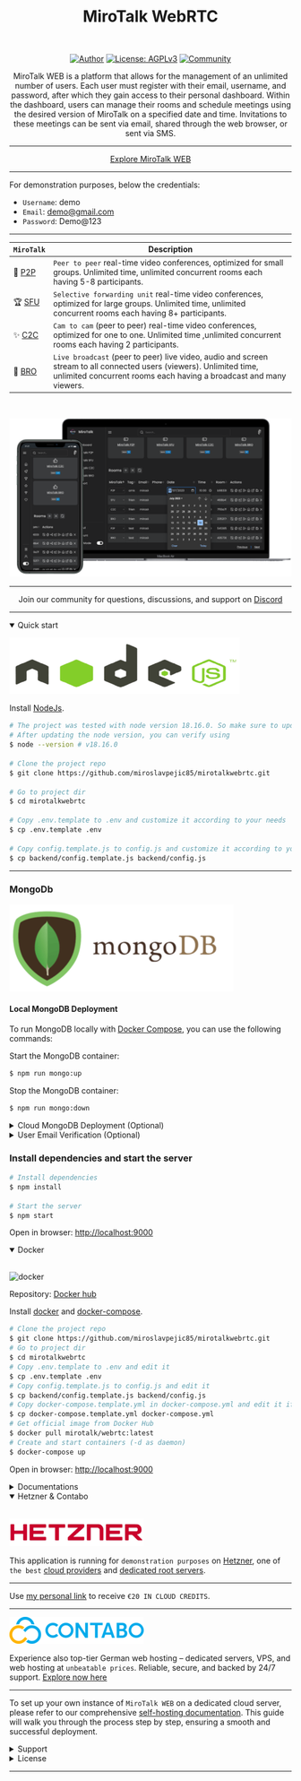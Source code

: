 <h1 align="center">MiroTalk WebRTC</h1>

<br />

<div align="center">

<a href="">[![Author](https://img.shields.io/badge/Author-miroslav-brightgreen.svg)](https://www.linkedin.com/in/miroslav-pejic-976a07101/)</a>
<a href="">![License: AGPLv3](https://img.shields.io/badge/License-AGPLv3-blue.svg)</a>
<a href="">[![Community](https://img.shields.io/badge/Community-forum-pink.svg)](https://discord.gg/rgGYfeYW3N)</a>

</div>

<p align="center">
MiroTalk WEB is a platform that allows for the management of an unlimited number of users. Each user must register with their email, username, and password, after which they gain access to their personal dashboard. Within the dashboard, users can manage their rooms and schedule meetings using the desired version of MiroTalk on a specified date and time. Invitations to these meetings can be sent via email, shared through the web browser, or sent via SMS.
</p>

<hr/>

<p align="center">
    <a href="https://webrtc.mirotalk.com">Explore MiroTalk WEB</a>
</p>

---

For demonstration purposes, below the credentials:

- `Username`: demo
- `Email`: demo@gmail.com
- `Password`: Demo@123

---

| `MiroTalk`                                               | Description                                                                                                                                                                                |
| -------------------------------------------------------- | ------------------------------------------------------------------------------------------------------------------------------------------------------------------------------------------ |
| 🚀 [P2P](https://github.com/miroslavpejic85/mirotalk)    | `Peer to peer` real-time video conferences, optimized for small groups. Unlimited time, unlimited concurrent rooms each having 5-8 participants.                                           |
| 🏆 [SFU](https://github.com/miroslavpejic85/mirotalksfu) | `Selective forwarding unit` real-time video conferences, optimized for large groups. Unlimited time, unlimited concurrent rooms each having 8+ participants.                               |
| ✨ [C2C](https://github.com/miroslavpejic85/mirotalkc2c) | `Cam to cam` (peer to peer) real-time video conferences, optimized for one to one. Unlimited time ,unlimited concurrent rooms each having 2 participants.                                  |
| 📡 [BRO](https://github.com/miroslavpejic85/mirotalkbro) | `Live broadcast` (peer to peer) live video, audio and screen stream to all connected users (viewers). Unlimited time, unlimited concurrent rooms each having a broadcast and many viewers. |

<br>

![mirotalk-webrtc-admin](./frontend/Images/mirotalk-web.png)

<hr />

<p align="center">
    Join our community for questions, discussions, and support on <a href="https://discord.gg/rgGYfeYW3N">Discord</a>
</p>

<hr />

<details open>
<summary>Quick start</summary>

![nodejs](frontend/Images/nodejs.png)

Install [NodeJs](https://nodejs.org/en/blog/release/v18.16.0).

```bash
# The project was tested with node version 18.16.0. So make sure to update the node version using nvm if you have multiple version installed.
# After updating the node version, you can verify using
$ node --version # v18.16.0

# Clone the project repo
$ git clone https://github.com/miroslavpejic85/mirotalkwebrtc.git

# Go to project dir
$ cd mirotalkwebrtc

# Copy .env.template to .env and customize it according to your needs
$ cp .env.template .env

# Copy config.template.js to config.js and customize it according to your needs
$ cp backend/config.template.js backend/config.js
```

---

### MongoDb

![mongo-db](./frontend/Images/mongodb.png)

#### Local MongoDB Deployment

To run MongoDB locally with [Docker Compose](https://docs.docker.com/compose/install/), you can use the following commands:

Start the MongoDB container:

```bash
$ npm run mongo:up
```

Stop the MongoDB container:

```bash
$ npm run mongo:down
```

<details>
<summary>Cloud MongoDB Deployment (Optional)</summary>

<br />

For cloud MongoDB deployments, such as with <a href="https://www.mongodb.com/">MongoDB Atlas</a>, make sure to update the credentials in the `.env` file accordingly.

```bash
# MongoDB Configuration (https://www.mongodb.com/)
MONGO_URL=mongodb://${MONGO_USERNAME}:${MONGO_PASSWORD}@${MONGO_HOST}:${MONGO_PORT}
MONGO_DATABASE=mirotalk
```

</details>

<details>
<summary>User Email Verification (Optional)</summary>

<br />

![email](./frontend/Images/email.png)

By default, email verification is disabled. To enable it, set `EMAIL_VERIFICATION` to `true` in the `.env` file, and ensure the email settings are properly configured.

```bash
# Email Configuration (https://support.google.com/mail/answer/185833?hl=en)
EMAIL_VERIFICATION=true
EMAIL_HOST=emailHost
EMAIL_PORT=emailPort
EMAIL_USERNAME=emailUsername
EMAIL_PASSWORD=emailPassword
```

</details>

### Install dependencies and start the server

```bash
# Install dependencies
$ npm install

# Start the server
$ npm start
```

Open in browser: [http://localhost:9000](http://localhost:9000)

</details>

<details open>
<summary>Docker</summary>

<br/>

![docker](./frontend/Images/docker.png)

Repository: [Docker hub](https://hub.docker.com/r/mirotalk/webrtc)

Install [docker](https://docs.docker.com/engine/install/) and [docker-compose](https://docs.docker.com/compose/install/).

```bash
# Clone the project repo
$ git clone https://github.com/miroslavpejic85/mirotalkwebrtc.git
# Go to project dir
$ cd mirotalkwebrtc
# Copy .env.template to .env and edit it
$ cp .env.template .env
# Copy config.template.js to config.js and edit it
$ cp backend/config.template.js backend/config.js
# Copy docker-compose.template.yml in docker-compose.yml and edit it if needed
$ cp docker-compose.template.yml docker-compose.yml
# Get official image from Docker Hub
$ docker pull mirotalk/webrtc:latest
# Create and start containers (-d as daemon)
$ docker-compose up
```

Open in browser: [http://localhost:9000](http://localhost:9000)

</details>

<details>
<summary>Documentations</summary>

<br>

- `MongoDB Migrations:` For MongoDB migrations follow [this README](./database/README.md).

- `Ngrok:` You can start MiroTalk WEB directly from your local PC and make it accessible from any device outside your network by following [these instructions](docs/ngrok.md).

- `Self-hosting:` For `self-hosting MiroTalk WEB` on your own dedicated server, please refer to [this comprehensive guide](https://docs.mirotalk.com/mirotalk-web/self-hosting/). It will provide you with all the necessary instructions to get your MiroTalk WEB instance up and running smoothly.

- `Rest API:` You can check the swagger document at http://localhost:9000/api/v1/docs, or live [here](https://webrtc.mirotalk.com/api/v1/docs).

</details>

<details open>
<summary>Hetzner & Contabo</summary>

<br/>

[![Hetzner](frontend/Images/hetzner.png)](https://hetzner.cloud/?ref=XdRifCzCK3bn)

This application is running for `demonstration purposes` on [Hetzner](https://www.hetzner.com/), one of `the best` [cloud providers](https://www.hetzner.com/cloud) and [dedicated root servers](https://www.hetzner.com/dedicated-rootserver).

---

Use [my personal link](https://hetzner.cloud/?ref=XdRifCzCK3bn) to receive `€⁠20 IN CLOUD CREDITS`.

---

[![Contabo](frontend/Images/contabo.png)](https://www.dpbolvw.net/click-101027391-14462707)

Experience also top-tier German web hosting – dedicated servers, VPS, and web hosting at `unbeatable prices`. Reliable, secure, and backed by 24/7 support. [Explore now here](https://www.dpbolvw.net/click-101027391-14462707)

---

To set up your own instance of `MiroTalk WEB` on a dedicated cloud server, please refer to our comprehensive [self-hosting documentation](https://docs.mirotalk.com/mirotalk-web/self-hosting/). This guide will walk you through the process step by step, ensuring a smooth and successful deployment.

</details>

<details>
<summary>Support</summary>

<br/>

You can show your support for MiroTalk's projects by considering sponsorship. By sponsoring MiroTalk on platforms like GitHub Sponsors, you can contribute to our ongoing work and help us continue to develop and improve the projects.

To support MiroTalk's projects, you can visit the sponsorship page at https://github.com/sponsors/miroslavpejic85. There, you will find the different sponsorship tiers available. You can choose a sponsorship level that suits your budget and desired level of support.

Sponsoring MiroTalk's projects not only helps us financially but also encourages our motivation and dedication to creating valuable software. Your sponsorship can enable us to allocate more time and resources towards the projects, leading to further enhancements, bug fixes, and new features.

Thank you for considering supporting MiroTalk's projects. Your sponsorship can make a positive difference and contribute to the success of our endeavors.

</details>

<details>
<summary>License</summary>

<br/>

![AGPLv3](./frontend/Images/AGPLv3.png)

MiroTalk WEB is free and open-source under the terms of AGPLv3 (GNU Affero General Public License v3.0). Please `respect the license conditions`, In particular `modifications need to be free as well and made available to the public`. Get a quick overview of the license at [Choose an open source license](https://choosealicense.com/licenses/agpl-3.0/).

To obtain a [MiroTalk WEB license](https://docs.mirotalk.com/license/licensing-options/) with terms different from the AGPLv3, you can conveniently make your [purchase on CodeCanyon](https://codecanyon.net/item/a-selfhosted-mirotalks-webrtc-rooms-scheduler-server/42643313). This allows you to tailor the licensing conditions to better suit your specific requirements.

</details>

---
